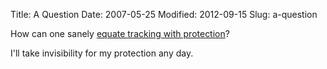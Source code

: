 Title: A Question
Date: 2007-05-25
Modified: 2012-09-15
Slug: a-question

How can one sanely <a href="http://news.bbc.co.uk/2/hi/technology/6691139.stm" >equate tracking with protection</a>?

I'll take invisibility for my protection any day.
